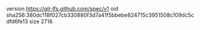version https://git-lfs.github.com/spec/v1
oid sha256:380dc118f027cb330880f3d7a41f5bbebe824715c3951508c109dc5cdfd6fe13
size 2716
